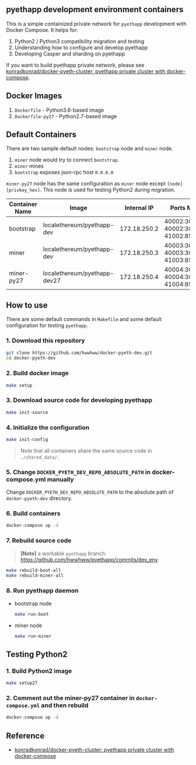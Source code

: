 ## pyethapp development environment containers

This is a simple containized private network for `pyethapp` development with Docker Compose. It helps for:

1. Python2 / Python3 compatibility migration and testing
2. Understanding how to configure and develop pyethapp
3. Developing Casper and sharding on pyethapp

If you want to build pyethapp private network, please see [konradkonrad/docker-pyeth-cluster: pyethapp private cluster with docker-compose](https://github.com/konradkonrad/docker-pyeth-cluster).

## Docker Images
1. `Dockerfile` - Python3.6-based image
2. `Dockerfile-py27` - Python2.7-based image

## Default Containers

There are two sample default nodes: `bootstrap` node and `miner` node.

1. `miner` node would try to connect `bootstrap`.
2. `miner` mines
3. `bootstrap` exposes json-rpc host `0.0.0.0`


`miner-py27` node has the same configuration as `miner` node except `[node][privkey_hex]`. This node is used for testing Python2 during migration.


| Container Name | Image                        | Internal IP  | Ports Mapping                            |
|----------------|------------------------------|--------------|------------------------------------------|
| bootstrap      | localethereum/pyethapp-dev   | 172.18.250.2 | 40002:30303, 40002:30303/udp, 41002:8545 |
| miner          | localethereum/pyethapp-dev   | 172.18.250.3 | 40003:30303, 40003:30303/udp, 41003:8545 |
| miner-py27     | localethereum/pyethapp-dev27 | 172.18.250.4 | 40004:30303, 40004:30303/udp, 41004:8545 |


## How to use

There are some default commands in `Makefile` and some default configuration for testing `pyethapp`.


### 1. Download this repository
```sh
git clone https://github.com/hwwhww/docker-pyeth-dev.git
cd docker-pyeth-dev
```

### 2. Build docker image
```sh
make setup
```

### 3. Download source code for developing pyethapp
```sh
make init-source
```

### 4. Initialize the configuration
```sh
make init-config
```
> Note that all containers share the same source code in `./shared_data/`.


### 5. Change `DOCKER_PYETH_DEV_REPO_ABSOLUTE_PATH` in docker-compose.yml manually
Change `DOCKER_PYETH_DEV_REPO_ABSOLUTE_PATH` to the absolute path of `docker-pyeth-dev` directory.

### 6. Build containers
```sh
docker-compose up -d
```

### 7. Rebuild source code

> **[Note]** a workable `pyethapp` branch: https://github.com/hwwhww/pyethapp/commits/dev_env


```sh
make rebuild-boot-all
make rebuild-miner-all
```

### 8. Run pyethapp daemon
* bootstrap node

    ```sh
    make run-boot
    ```
* miner node

    ```sh
    make run-miner
    ```

## Testing Python2
### 1. Build Python2 image
```sh
make setup27
```

### 2. Comment out the miner-py27 container in `docker-compose.yml` and then rebuild
```sh
docker-compose up -d
```

## Reference
* [konradkonrad/docker-pyeth-cluster: pyethapp private cluster with docker-compose](https://github.com/konradkonrad/docker-pyeth-cluster)
